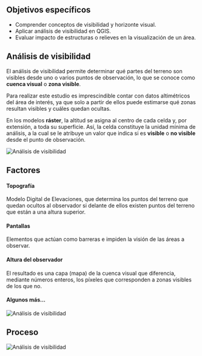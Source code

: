 ## Objetivos específicos
- Comprender conceptos de visibilidad y horizonte visual.  
- Aplicar análisis de visibilidad en QGIS.  
- Evaluar impacto de estructuras o relieves en la visualización de un área.  


## Análisis de visibilidad

El análisis de visibilidad permite determinar qué partes del terreno son visibles desde uno o varios puntos de observación, lo que se conoce como **cuenca visual** o **zona visible**.

Para realizar este estudio es imprescindible contar con datos altimétricos del área de interés, ya que solo a partir de ellos puede estimarse qué zonas resultan visibles y cuáles quedan ocultas.

En los modelos **ráster**, la altitud se asigna al centro de cada celda y, por extensión, a toda su superficie. Así, la celda constituye la unidad mínima de análisis, a la cual se le atribuye un valor que indica si es **visible** o **no visible** desde el punto de observación.


  ![Análisis de visibilidad](img/visibilidad1.JPG)

## Factores

#### Topografía
Modelo Digital de Elevaciones, que determina los puntos del terreno que quedan ocultos al observador si delante de ellos existen puntos del terreno que están a una altura superior.

#### Pantallas
Elementos que actúan como barreras e impiden la visión de las áreas a observar.

#### Altura del observador

El resultado es una capa (mapa) de la cuenca visual que diferencia, mediante números enteros, los píxeles que corresponden a zonas visibles de los que no.

#### Algunos más...

  ![Análisis de visibilidad](img/visibilidad3.JPG)


## Proceso

  ![Análisis de visibilidad](img/visibilidad2.JPG)


